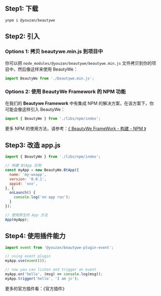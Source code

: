 
## Step1: 下载
```
ynpm i @youzan/beautywe
```

## Step2: 引入

### Options 1: 拷贝 beautywe.min.js 到项目中

你可以把 `node_modules/@youzan/beautywe/beautywe.min.js` 文件拷贝到你的项目中，然后像这样来使用 BeautyWe：

```javascript
import BeautyWe from './beautywe.min.js';
```

### Options 2: 使用 BeautyWe Framework 的 NPM 功能

在我们的 **Beautywe Framework** 中有集成 NPM 的解决方案，在该方案下，你可能会像这样引入 BeautyWe：

```javascript
import { BeautyWe } from './libs/npm/index';
```

更多 NPM 的使用方法，请参考：[《 BeautyWe FrameWork - 构建 - NPM 》]()

## Step3: 改造 app.js

```javascript
import { BeautyWe } from './libs/npm/index';

// 构建 BtApp 实例
const myApp = new BeautyWe.BtApp({
  name: 'my-wxapp',
  version: '0.0.1',
  appid: 'xxx',
}, {
  onLaunch() {
    console.log('on app run');
  }
});

// 使用原生的 App 方法
App(myApp);

```

## Step4: 使用插件能力

```javascript
import event from '@youzan/beautywe-plugin-event';

// using event plugin
myApp.use(event());

// now you can listen and trigger an event
myApp.on('hello', (msg) => console.log(msg));
myApp.trigger('hello', 'I am jc');
```

更多的官方插件看：《官方插件》

